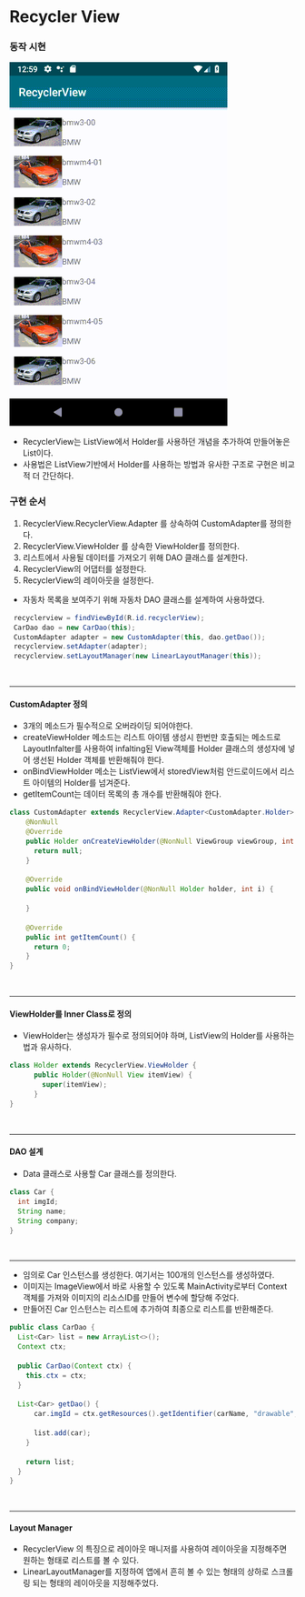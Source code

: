 # Recycler View

### 동작 시현
![](/screenshot/recycler_view_test.gif)

* RecyclerView는 ListView에서 Holder를 사용하던 개념을 추가하여 만들어놓은 List이다.
* 사용법은 ListView기반에서 Holder를 사용하는 방법과 유사한 구조로 구현은 비교적 더 간단하다.

### 구현 순서
1. RecyclerView.RecyclerView.Adapter<VH> 를 상속하여 CustomAdapter를 정의한다.
2. RecyclerView.ViewHolder 를 상속한 ViewHolder를 정의한다.
3. 리스트에서 사용될 데이터를 가져오기 위해 DAO 클래스를 설계한다.
4. RecyclerView의 어댑터를 설정한다.
5. RecyclerView의 레이아웃을 설정한다.

* 자동차 목록을 보여주기 위해 자동차 DAO 클래스를 설계하여 사용하였다.
````java
 recyclerview = findViewById(R.id.recyclerView);
 CarDao dao = new CarDao(this);
 CustomAdapter adapter = new CustomAdapter(this, dao.getDao());
 recyclerview.setAdapter(adapter);
 recyclerview.setLayoutManager(new LinearLayoutManager(this));
````
<br>

---
#### CustomAdapter 정의
* 3개의 메소드가 필수적으로 오버라이딩 되어야한다.
* createViewHolder 메소드는 리스트 아이템 생성시 한번만 호출되는 메소드로 LayoutInfalter를 사용하여 infalting된 View객체를 Holder 클래스의 생성자에 넣어 생선된 Holder 객체를 반환해줘야 한다.
* onBindViewHolder 메소는 ListView에서 storedView처럼 안드로이드에서 리스트 아이템의 Holder를 넘겨준다.
* getItemCount는 데이터 목록의 총 개수를 반환해줘야 한다.
````java
class CustomAdapter extends RecyclerView.Adapter<CustomAdapter.Holder> {
    @NonNull
    @Override
    public Holder onCreateViewHolder(@NonNull ViewGroup viewGroup, int i) {
      return null;
    }

    @Override
    public void onBindViewHolder(@NonNull Holder holder, int i) {

    }

    @Override
    public int getItemCount() {
      return 0;
    }
}
````

<br>

---
#### ViewHolder를 Inner Class로 정의
* ViewHolder는 생성자가 필수로 정의되어야 하며, ListView의 Holder를 사용하는법과 유사하다.
````java
class Holder extends RecyclerView.ViewHolder {
      public Holder(@NonNull View itemView) {
        super(itemView);
      }
}
````

<br>

---
#### DAO 설계
* Data 클래스로 사용할 Car 클래스를 정의한다.
````java
class Car {
  int imgId;
  String name;
  String company;
}
````

<br>

---
* 임의로 Car 인스턴스를 생성한다. 여기서는 100개의 인스턴스를 생성하였다.
* 이미지는 ImageView에서 바로 사용할 수 있도록 MainActivity로부터 Context 객체를 가져와 이미지의 리소스ID를 만들어 변수에 할당해 주었다.
* 만들어진 Car 인스턴스는 리스트에 추가하여 최종으로 리스트를 반환해준다.
````java
public class CarDao {
  List<Car> list = new ArrayList<>();
  Context ctx;

  public CarDao(Context ctx) {
    this.ctx = ctx;
  }

  List<Car> getDao() {
      car.imgId = ctx.getResources().getIdentifier(carName, "drawable", ctx.getPackageName());

      list.add(car);
    }

    return list;
  }
}
````
<br>

---
#### Layout Manager
* RecyclerView 의 특징으로 레이아웃 매니저를 사용하여 레이아웃을 지정해주면 원하는 형태로 리스트를 볼 수 있다.
* LinearLayoutManager를 지정하여 앱에서 흔히 볼 수 있는 형태의 상하로 스크롤링 되는 형태의 레이아웃을 지정해주었다.

